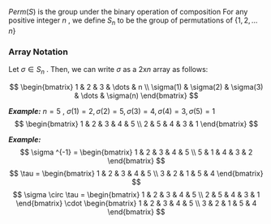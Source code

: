 $Perm(S)$ is the group under the binary operation of composition
For any positive integer $n$ , we define $S_{n}$ to be the group of permutations of $\{1, 2, \dots n \}$

### Array Notation

Let $\sigma \in S_{n}$ . Then, we can write $\sigma$ as a $2$x$n$ array as follows:

$$
\begin{bmatrix}
1 & 2 & 3 & \dots & n  \\
\sigma(1) & \sigma(2) & \sigma(3) & \dots & \sigma(n)
\end{bmatrix}
$$

***Example:***
$n=5$ , $\sigma(1)=2 , \sigma(2) = 5 , \sigma(3) = 4, \sigma(4) = 3 , \sigma(5) = 1$
$$
\begin{bmatrix}
1 & 2 & 3 & 4 & 5 \\
2 & 5 & 4 & 3 & 1
\end{bmatrix}
$$

***Example:***
$$
\sigma ^{-1} =
\begin{bmatrix}
1  & 2 & 3  & 4  & 5 \\
5  &  1  & 4  &  3  & 2
\end{bmatrix}
$$
$$
\tau = 
\begin{bmatrix}
1  & 2  & 3  & 4  &  5 \\
3  & 2  & 1  & 5  & 4
\end{bmatrix}
$$
$$
\sigma \circ \tau =
\begin{bmatrix}
1  & 2  & 3  & 4  & 5 \\
2  & 5  & 4  & 3  & 1
\end{bmatrix}
\cdot
\begin{bmatrix}
1  & 2  & 3  & 4  & 5  \\
3  & 2  & 1  & 5  & 4
\end{bmatrix}
$$